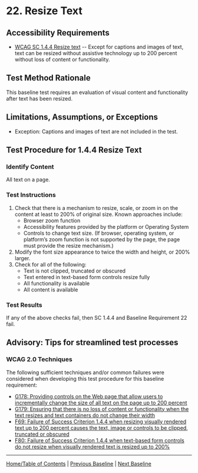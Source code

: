 # 22. Resize Text

Accessibility Requirements
--------------------------
-   [WCAG SC 1.4.4 Resize text](https://www.w3.org/TR/UNDERSTANDING-WCAG20/visual-audio-contrast-scale.html) -- Except for captions and images of text, text can be resized without assistive technology up to 200 percent without loss of content or functionality.

Test Method Rationale
---------------------
This baseline test requires an evaluation of visual content and functionality after text has been resized.

Limitations, Assumptions, or Exceptions
---------------------------------------
-   Exception: Captions and images of text are not included in the test.

Test Procedure for 1.4.4 Resize Text
------------------------------------
### Identify Content
All text on a page.

### Test Instructions
1.  Check that there is a mechanism to resize, scale, or zoom in on the content at least to 200% of original size. Known approaches include:
    -   Browser zoom function
    -   Accessibility features provided by the platform or Operating System
    -   Controls to change text size. (If browser, operating system, or platform’s zoom function is not supported by the page, the page must provide the resize mechanism.)
2.  Modify the font size appearance to twice the width and height, or 200% larger.
3.  Check for all of the following:
    -   Text is not clipped, truncated or obscured
    -   Text entered in text-based form controls resize fully
    -   All functionality is available
    -   All content is available

### Test Results
If any of the above checks fail, then SC 1.4.4 and Baseline Requirement 22 fail.

Advisory: Tips for streamlined test processes
---------------------------------------------
### WCAG 2.0 Techniques
The following sufficient techniques and/or common failures were considered when developing this test procedure for this baseline requirement:
-   [G178: Providing controls on the Web page that allow users to incrementally change the size of all text on the page up to 200 percent](https://www.w3.org/TR/WCAG20-TECHS/G178.html)
-   [G179: Ensuring that there is no loss of content or functionality when the text resizes and text containers do not change their width](https://www.w3.org/TR/WCAG20-TECHS/G179.html)
-   [F69: Failure of Success Criterion 1.4.4 when resizing visually rendered text up to 200 percent causes the text, image or controls to be clipped, truncated or obscured](https://www.w3.org/TR/WCAG20-TECHS/F69.html)
-   [F80: Failure of Success Criterion 1.4.4 when text-based form controls do not resize when visually rendered text is resized up to 200%](https://www.w3.org/TR/WCAG20-TECHS/F80.html)

----------------------------------------
[Home/Table of Contents](index.md) | [Previous Baseline](21TimedEvents.md) | [Next Baseline](23MultipleWays.md)
